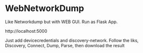 # WebNetworkDump

Like Networkdump but with WEB GUI.
Run as Flask App.

http://localhost:5000

Just add devicecredentials and discovery-network.
Follow the liks, Discovery, Connect, Dump, Parse, then download the result

